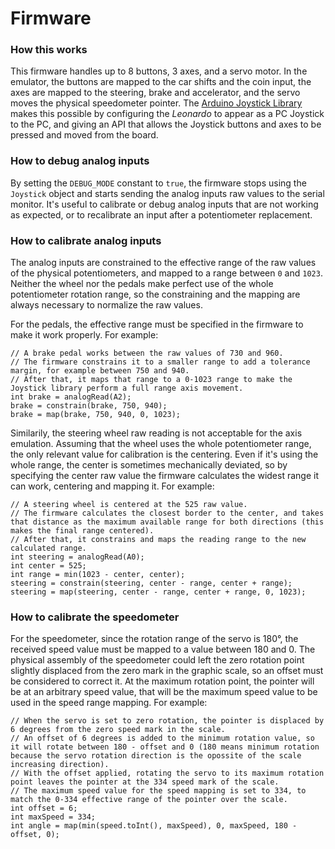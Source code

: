# Firmware

### How this works
This firmware handles up to 8 buttons, 3 axes, and a servo motor. In the emulator, the buttons are mapped to the car shifts and the coin input, the axes are mapped to the steering, brake and accelerator, and the servo moves the physical speedometer pointer. The [Arduino Joystick Library](https://github.com/MHeironimus/ArduinoJoystickLibrary) makes this possible by configuring the *Leonardo* to appear as a PC Joystick to the PC, and giving an API that allows the Joystick buttons and axes to be pressed and moved from the board.  

### How to debug analog inputs
By setting the `DEBUG_MODE` constant to `true`, the firmware stops using the `Joystick` object and starts sending the analog inputs raw values to the serial monitor. It's useful to calibrate or debug analog inputs that are not working as expected, or to recalibrate an input after a potentiometer replacement.

### How to calibrate analog inputs
The analog inputs are constrained to the effective range of the raw values of the physical potentiometers, and mapped to a range between `0` and `1023`. Neither the wheel nor the pedals make perfect use of the whole potentiometer rotation range, so the constraining and the mapping are always necessary to normalize the raw values.  

For the pedals, the effective range must be specified in the firmware to make it work properly. For example:
```
// A brake pedal works between the raw values of 730 and 960.
// The firmware constrains it to a smaller range to add a tolerance margin, for example between 750 and 940.
// After that, it maps that range to a 0-1023 range to make the Joystick library perform a full range axis movement.
int brake = analogRead(A2);
brake = constrain(brake, 750, 940);
brake = map(brake, 750, 940, 0, 1023);
```  
Similarily, the steering wheel raw reading is not acceptable for the axis emulation. Assuming that the wheel uses the whole potentiometer range, the only relevant value for calibration is the centering. Even if it's using the whole range, the center is sometimes mechanically deviated, so by specifying the center raw value the firmware calculates the widest range it can work, centering and mapping it. For example:
```
// A steering wheel is centered at the 525 raw value.
// The firmware calculates the closest border to the center, and takes that distance as the maximum available range for both directions (this makes the final range centered).
// After that, it constrains and maps the reading range to the new calculated range.
int steering = analogRead(A0);
int center = 525;
int range = min(1023 - center, center);
steering = constrain(steering, center - range, center + range);
steering = map(steering, center - range, center + range, 0, 1023);
```

### How to calibrate the speedometer
For the speedometer, since the rotation range of the servo is 180°, the received speed value must be mapped to a value between 180 and 0. The physical assembly of the speedometer could left the zero rotation point slightly displaced from the zero mark in the graphic scale, so an offset must be considered to correct it. At the maximum rotation point, the pointer will be at an arbitrary speed value, that will be the maximum speed value to be used in the speed range mapping. For example:
```
// When the servo is set to zero rotation, the pointer is displaced by 6 degrees from the zero speed mark in the scale.
// An offset of 6 degrees is added to the minimum rotation value, so it will rotate between 180 - offset and 0 (180 means minimum rotation because the servo rotation direction is the opossite of the scale increasing direction).
// With the offset applied, rotating the servo to its maximum rotation point leaves the pointer at the 334 speed mark of the scale.
// The maximum speed value for the speed mapping is set to 334, to match the 0-334 effective range of the pointer over the scale.
int offset = 6;
int maxSpeed = 334;
int angle = map(min(speed.toInt(), maxSpeed), 0, maxSpeed, 180 - offset, 0);
```
